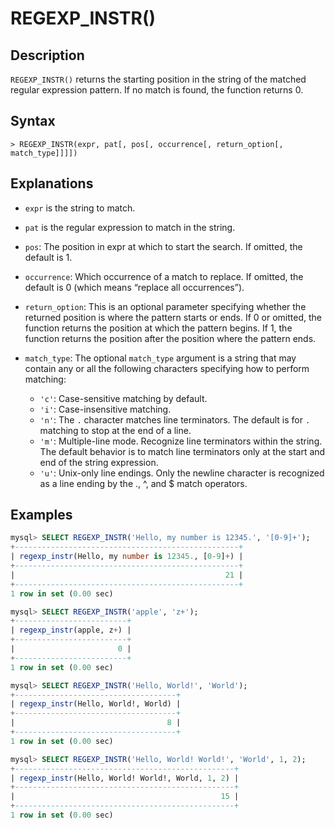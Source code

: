 # **REGEXP_INSTR()**

## **Description**

`REGEXP_INSTR()` returns the starting position in the string of the matched regular expression pattern. If no match is found, the function returns 0.

## **Syntax**

```
> REGEXP_INSTR(expr, pat[, pos[, occurrence[, return_option[, match_type]]]])
```

## Explanations

- `expr` is the string to match.

- `pat` is the regular expression to match in the string.

- `pos`: The position in expr at which to start the search. If omitted, the default is 1.

- `occurrence`: Which occurrence of a match to replace. If omitted, the default is 0 (which means “replace all occurrences”).

- `return_option`: This is an optional parameter specifying whether the returned position is where the pattern starts or ends. If 0 or omitted, the function returns the position at which the pattern begins. If 1, the function returns the position after the position where the pattern ends.

- `match_type`: The optional `match_type` argument is a string that may contain any or all the following characters specifying how to perform matching:

    + `'c'`: Case-sensitive matching by default.
    + `'i'`: Case-insensitive matching.
    + `'n'`: The `.` character matches line terminators. The default is for `.` matching to stop at the end of a line.
    + `'m'`: Multiple-line mode. Recognize line terminators within the string. The default behavior is to match line terminators only at the start and end of the string expression.
    + `'u'`: Unix-only line endings. Only the newline character is recognized as a line ending by the ., ^, and $ match operators.

## **Examples**

```SQL
mysql> SELECT REGEXP_INSTR('Hello, my number is 12345.', '[0-9]+');
+--------------------------------------------------+
| regexp_instr(Hello, my number is 12345., [0-9]+) |
+--------------------------------------------------+
|                                               21 |
+--------------------------------------------------+
1 row in set (0.00 sec)

mysql> SELECT REGEXP_INSTR('apple', 'z+');
+-------------------------+
| regexp_instr(apple, z+) |
+-------------------------+
|                       0 |
+-------------------------+
1 row in set (0.00 sec)

mysql> SELECT REGEXP_INSTR('Hello, World!', 'World');
+------------------------------------+
| regexp_instr(Hello, World!, World) |
+------------------------------------+
|                                  8 |
+------------------------------------+
1 row in set (0.00 sec)

mysql> SELECT REGEXP_INSTR('Hello, World! World!', 'World', 1, 2);
+-------------------------------------------------+
| regexp_instr(Hello, World! World!, World, 1, 2) |
+-------------------------------------------------+
|                                              15 |
+-------------------------------------------------+
1 row in set (0.00 sec)
```
